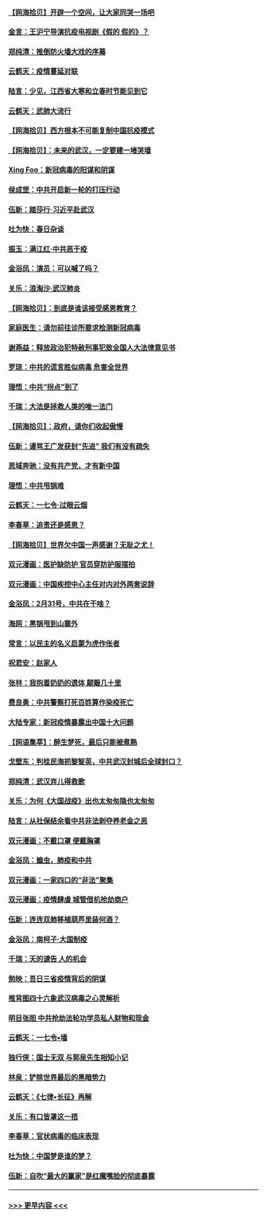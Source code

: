 #### [【网海拾贝】开辟一个空间，让大家同哭一场吧](../pages/nsc993/n11942165.md?t=03160732) 
#### [金言：王沪宁导演抗疫电视剧《假的 假的》？](../pages/nsc993/n11941510.md?t=03160732) 
#### [郑纯清：推倒防火墙大戏的序幕](../pages/nsc993/n11940838.md?t=03160732) 
#### [云鹤天：疫情蔓延对联](../pages/nsc993/n11940579.md?t=03160732) 
#### [陆言：少见，江西省大寒和立春时节能见到它](../pages/nsc993/n11939983.md?t=03160732) 
#### [云鹤天：武肺大流行](../pages/nsc993/n11939902.md?t=03160732) 
#### [【网海拾贝】西方根本不可能复制中国抗疫模式](../pages/nsc993/n11939725.md?t=03160732) 
#### [【网海拾贝】：未来的武汉，一定要建一堵哭墙](../pages/nsc993/n11938684.md?t=03160732) 
#### [Xing Foo：新冠病毒的阳谋和阴谋](../pages/nsc993/n11936086.md?t=03160732) 
#### [侯成罡：中共开启新一轮的打压行动](../pages/nsc993/n11935730.md?t=03160732) 
#### [伍新：踏莎行‧习近平赴武汉](../pages/nsc993/n11935157.md?t=03160732) 
#### [吐为快：春日杂谈](../pages/nsc993/n11934776.md?t=03160732) 
#### [振玉：满江红‧中共恶于疫](../pages/nsc993/n11934647.md?t=03160732) 
#### [金浴凤：演员：可以喊了吗？](../pages/nsc993/n11934602.md?t=03160732) 
#### [关乐：浪淘沙·武汉肺炎](../pages/nsc993/n11931792.md?t=03160732) 
#### [【网海拾贝】：到底是谁该接受感恩教育？](../pages/nsc993/n11931552.md?t=03160732) 
#### [家庭医生：请勿前往诊所要求检测新冠病毒](../pages/nsc993/n11929190.md?t=03160732) 
#### [谢燕益：释放政治犯特赦刑事犯致全国人大法律意见书](../pages/nsc993/n11928978.md?t=03160732) 
#### [罗琼：中共的谎言胜似病毒 危害全世界](../pages/nsc993/n11922636.md?t=03160732) 
#### [理悟：中共“拐点”到了](../pages/nsc993/n11928496.md?t=03160732) 
#### [千瑞：大法是拯救人类的唯一法门](../pages/nsc993/n11927637.md?t=03160732) 
#### [【网海拾贝】：政府，请你们收起傲慢](../pages/nsc993/n11926932.md?t=03160732) 
#### [伍新：谩骂王广发获封“先进” 我们有没有疏失](../pages/nsc993/n11926101.md?t=03160732) 
#### [思域奔驰：没有共产党，才有新中国](../pages/nsc993/n11926058.md?t=03160732) 
#### [理悟：中共甩锅难](../pages/nsc993/n11925355.md?t=03160732) 
#### [云鹤天：一七令·过眼云烟](../pages/nsc993/n11925284.md?t=03160732) 
#### [李春草：追责还是感恩？](../pages/nsc993/n11925274.md?t=03160732) 
#### [【网海拾贝】世界欠中国一声感谢？无耻之尤！](../pages/nsc993/n11925239.md?t=03160732) 
#### [双元漫画：医护缺防护 官员穿防护服摆拍](../pages/nsc993/n11923899.md?t=03160732) 
#### [双元漫画：中国疾控中心主任对内对外两套说辞](../pages/nsc993/n11921994.md?t=03160732) 
#### [金浴凤：2月31号，中共在干啥？](../pages/nsc993/n11922706.md?t=03160732) 
#### [海网：黑锅甩到山寨外](../pages/nsc993/n11922688.md?t=03160732) 
#### [常言：以民主的名义启蒙为虎作伥者](../pages/nsc993/n11922217.md?t=03160732) 
#### [祝君安：赵家人](../pages/nsc993/n11922209.md?t=03160732) 
#### [张林：我抱着奶奶的遗体 颠簸几十里](../pages/nsc993/n11920945.md?t=03160732) 
#### [费良勇：中共警察打死百姓算作染疫死亡](../pages/nsc993/n11919264.md?t=03160732) 
#### [大陆专家：新冠疫情暴露出中国十大问题](../pages/nsc993/n11919187.md?t=03160732) 
#### [【网语集萃】：醉生梦死，最后只能被煮熟](../pages/nsc993/n11918994.md?t=03160732) 
#### [戈壁东：判桂民海抓黎智英，中共武汉封城后全球封口？](../pages/nsc993/n11917982.md?t=03160732) 
#### [郑纯清：武汉弃儿得救歌](../pages/nsc993/n11917881.md?t=03160732) 
#### [关乐：为何《大国战疫》出也太匆匆隐也太匆匆](../pages/nsc993/n11917792.md?t=03160732) 
#### [陆言：从社保结余看中共非法剥夺养老金之恶](../pages/nsc993/n11917084.md?t=03160732) 
#### [双元漫画：不戴口罩 便戴胸罩](../pages/nsc993/n11916447.md?t=03160732) 
#### [金浴凤：蝗虫，肺疫和中共](../pages/nsc993/n11916904.md?t=03160732) 
#### [双元漫画：一家四口的“非法”聚集](../pages/nsc993/n11916378.md?t=03160732) 
#### [双元漫画：疫情肆虐 城管借机抢劫商户](../pages/nsc993/n11916310.md?t=03160732) 
#### [伍新：连连双肺移植葫芦里装何酒？](../pages/nsc993/n11913667.md?t=03160732) 
#### [金浴凤：南柯子·大国制疫](../pages/nsc993/n11913657.md?t=03160732) 
#### [千瑞：天的谴告  人的机会](../pages/nsc993/n11913309.md?t=03160732) 
#### [勉映：吾日三省疫情背后的阴谋](../pages/nsc993/n11913079.md?t=03160732) 
#### [推背图四十六象武汉病毒之心灵解析](../pages/nsc993/n11911761.md?t=03160732) 
#### [明目张胆 中共抢劫法轮功学员私人财物和现金](../pages/nsc993/n11910262.md?t=03160732) 
#### [云鹤天：一七令▪墙](../pages/nsc993/n11910627.md?t=03160732) 
#### [独行侠：国士无双 与郭泉先生相知小记](../pages/nsc993/n11910613.md?t=03160732) 
#### [林泉：铲除世界最后的黑暗势力](../pages/nsc993/n11909320.md?t=03160732) 
#### [云鹤天：《七律▪长征》再解](../pages/nsc993/n11909327.md?t=03160732) 
#### [关乐：有口皆罩这一捂](../pages/nsc993/n11908393.md?t=03160732) 
#### [李春草：官状病毒的临床表现](../pages/nsc993/n11908339.md?t=03160732) 
#### [吐为快：中国梦是谁的梦？](../pages/nsc993/n11906564.md?t=03160732) 
#### [伍新：自吹“最大的赢家”是红魔嘴脸的彻底暴露](../pages/nsc993/n11906407.md?t=03160732) 

----
#### [ >>> 更早内容 <<< ](../indexes/nsc993-earlier.md)
